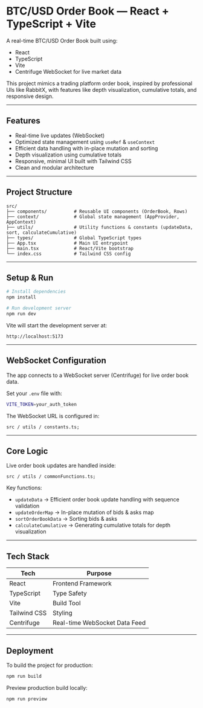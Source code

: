 # BTC/USD Order Book — React + TypeScript + Vite

A real-time BTC/USD Order Book built using:

- React
- TypeScript
- Vite
- Centrifuge WebSocket for live market data

This project mimics a trading platform order book, inspired by professional UIs like RabbitX, with features like depth visualization, cumulative totals, and responsive design.

---

## Features

- Real-time live updates (WebSocket)
- Optimized state management using `useRef` & `useContext`
- Efficient data handling with in-place mutation and sorting
- Depth visualization using cumulative totals
- Responsive, minimal UI built with Tailwind CSS
- Clean and modular architecture

---

## Project Structure

```
src/
├── components/          # Reusable UI components (OrderBook, Rows)
├── context/             # Global state management (AppProvider, AppContext)
├── utils/               # Utility functions & constants (updateData, sort, calculateCumulative)
├── types/               # Global TypeScript types
├── App.tsx              # Main UI entrypoint
├── main.tsx             # React/Vite bootstrap
└── index.css            # Tailwind CSS config
```

---

## Setup & Run

```bash
# Install dependencies
npm install

# Run development server
npm run dev
```

Vite will start the development server at:

```
http://localhost:5173
```

---

## WebSocket Configuration

The app connects to a WebSocket server (Centrifuge) for live order book data.

Set your `.env` file with:

```bash
VITE_TOKEN=your_auth_token
```

The WebSocket URL is configured in:

```tsx
src / utils / constants.ts;
```

---

## Core Logic

Live order book updates are handled inside:

```tsx
src / utils / commonFunctions.ts;
```

Key functions:

- `updateData` → Efficient order book update handling with sequence validation
- `updateOrderMap` → In-place mutation of bids & asks map
- `sortOrderBookData` → Sorting bids & asks
- `calculateCumulative` → Generating cumulative totals for depth visualization

---

## Tech Stack

| Tech         | Purpose                       |
| ------------ | ----------------------------- |
| React        | Frontend Framework            |
| TypeScript   | Type Safety                   |
| Vite         | Build Tool                    |
| Tailwind CSS | Styling                       |
| Centrifuge   | Real-time WebSocket Data Feed |

---

## Deployment

To build the project for production:

```bash
npm run build
```

Preview production build locally:

```bash
npm run preview
```
